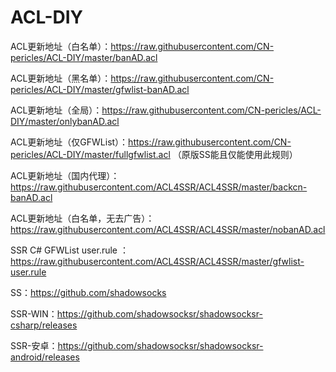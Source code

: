 # ACL-DIY
ACL更新地址（白名单）：https://raw.githubusercontent.com/CN-pericles/ACL-DIY/master/banAD.acl

ACL更新地址（黑名单）：https://raw.githubusercontent.com/CN-pericles/ACL-DIY/master/gfwlist-banAD.acl

ACL更新地址（全局）：https://raw.githubusercontent.com/CN-pericles/ACL-DIY/master/onlybanAD.acl

ACL更新地址（仅GFWList）：https://raw.githubusercontent.com/CN-pericles/ACL-DIY/master/fullgfwlist.acl （原版SS能且仅能使用此规则）

ACL更新地址（国内代理）：https://raw.githubusercontent.com/ACL4SSR/ACL4SSR/master/backcn-banAD.acl

ACL更新地址（白名单，无去广告）：https://raw.githubusercontent.com/ACL4SSR/ACL4SSR/master/nobanAD.acl

SSR C# GFWList user.rule ：https://raw.githubusercontent.com/ACL4SSR/ACL4SSR/master/gfwlist-user.rule

SS：https://github.com/shadowsocks

SSR-WIN：https://github.com/shadowsocksr/shadowsocksr-csharp/releases

SSR-安卓：https://github.com/shadowsocksr/shadowsocksr-android/releases

